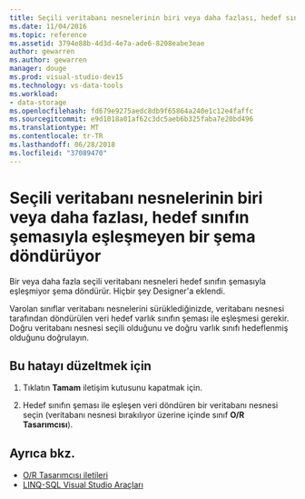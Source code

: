 ```yaml
---
title: Seçili veritabanı nesnelerinin biri veya daha fazlası, hedef sınıfın şemasıyla eşleşmeyen bir şema döndürüyor
ms.date: 11/04/2016
ms.topic: reference
ms.assetid: 3794e88b-4d3d-4e7a-ade6-8208eabe3eae
author: gewarren
ms.author: gewarren
manager: douge
ms.prod: visual-studio-dev15
ms.technology: vs-data-tools
ms.workload:
- data-storage
ms.openlocfilehash: fd679e9275aedc8db9f65864a240e1c12e4faffc
ms.sourcegitcommit: e9d1018a01af62c3dc5aeb6b325faba7e20bd496
ms.translationtype: MT
ms.contentlocale: tr-TR
ms.lasthandoff: 06/28/2018
ms.locfileid: "37089470"
---
```

# <a name="one-or-more-selected-database-objects-return-a-schema-that-does-not-match-the-schema-of-the-target-class"></a>Seçili veritabanı nesnelerinin biri veya daha fazlası, hedef sınıfın şemasıyla eşleşmeyen bir şema döndürüyor

Bir veya daha fazla seçili veritabanı nesneleri hedef sınıfın şemasıyla eşleşmiyor şema döndürür. Hiçbir şey Designer'a eklendi.

Varolan sınıflar veritabanı nesnelerini sürüklediğinizde, veritabanı nesnesi tarafından döndürülen veri hedef varlık sınıfın şeması ile eşleşmesi gerekir. Doğru veritabanı nesnesi seçili olduğunu ve doğru varlık sınıfı hedeflenmiş olduğunu doğrulayın.

## <a name="to-correct-this-error"></a>Bu hatayı düzeltmek için

1. Tıklatın **Tamam** iletişim kutusunu kapatmak için.

2. Hedef sınıfın şeması ile eşleşen veri döndüren bir veritabanı nesnesi seçin (veritabanı nesnesi bırakılıyor üzerine içinde sınıf **O/R Tasarımcısı**).

## <a name="see-also"></a>Ayrıca bkz.

- [O/R Tasarımcısı iletileri](../data-tools/o-r-designer-messages.md)
- [LINQ-SQL Visual Studio Araçları](../data-tools/linq-to-sql-tools-in-visual-studio2.md)